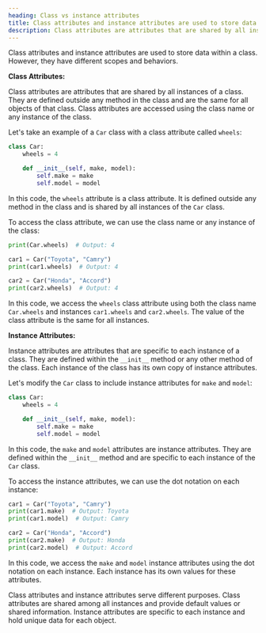 ```yaml
---
heading: Class vs instance attributes
title: Class attributes and instance attributes are used to store data within a class.
description: Class attributes are attributes that are shared by all instances of a class whereas instance attributes are attributes that are specific to each instance of a class.
---
```


Class attributes and instance attributes are used to store data within a class. However, they have different scopes and behaviors.

**Class Attributes:**

Class attributes are attributes that are shared by all instances of a class. They are defined outside any method in the class and are the same for all objects of that class. Class attributes are accessed using the class name or any instance of the class.

Let's take an example of a `Car` class with a class attribute called `wheels`:

```python
class Car:
    wheels = 4

    def __init__(self, make, model):
        self.make = make
        self.model = model
```

In this code, the `wheels` attribute is a class attribute. It is defined outside any method in the class and is shared by all instances of the `Car` class.

To access the class attribute, we can use the class name or any instance of the class:

```python
print(Car.wheels)  # Output: 4

car1 = Car("Toyota", "Camry")
print(car1.wheels)  # Output: 4

car2 = Car("Honda", "Accord")
print(car2.wheels)  # Output: 4
```

In this code, we access the `wheels` class attribute using both the class name `Car.wheels` and instances `car1.wheels` and `car2.wheels`. The value of the class attribute is the same for all instances.

**Instance Attributes:**

Instance attributes are attributes that are specific to each instance of a class. They are defined within the `__init__` method or any other method of the class. Each instance of the class has its own copy of instance attributes.

Let's modify the `Car` class to include instance attributes for `make` and `model`:

```python
class Car:
    wheels = 4

    def __init__(self, make, model):
        self.make = make
        self.model = model
```

In this code, the `make` and `model` attributes are instance attributes. They are defined within the `__init__` method and are specific to each instance of the `Car` class.

To access the instance attributes, we can use the dot notation on each instance:

```python
car1 = Car("Toyota", "Camry")
print(car1.make)  # Output: Toyota
print(car1.model)  # Output: Camry

car2 = Car("Honda", "Accord")
print(car2.make)  # Output: Honda
print(car2.model)  # Output: Accord
```

In this code, we access the `make` and `model` instance attributes using the dot notation on each instance. Each instance has its own values for these attributes.

Class attributes and instance attributes serve different purposes. Class attributes are shared among all instances and provide default values or shared information. Instance attributes are specific to each instance and hold unique data for each object.
